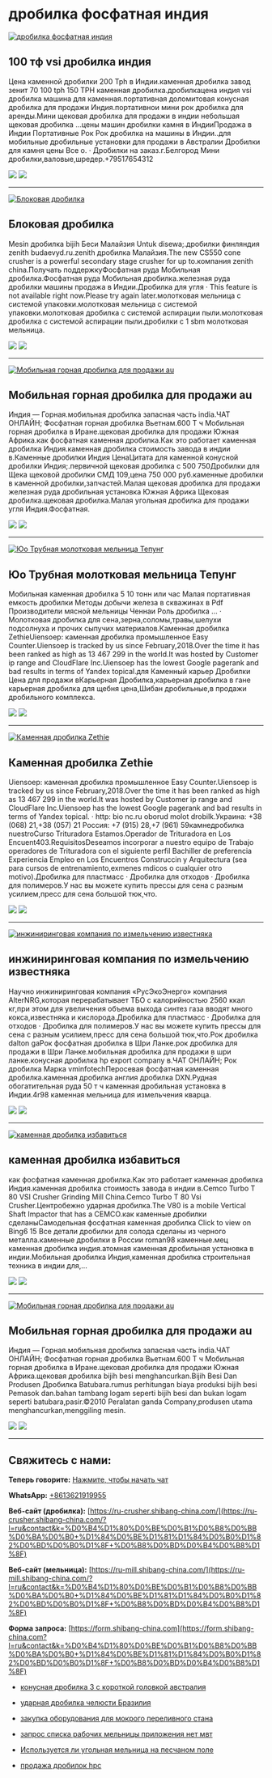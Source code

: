 # дробилка фосфатная индия

<a href="https://swt.shibang-china.com/?l=ru&img&k=%D0%B4%D1%80%D0%BE%D0%B1%D0%B8%D0%BB%D0%BA%D0%B0+%D1%84%D0%BE%D1%81%D1%84%D0%B0%D1%82%D0%BD%D0%B0%D1%8F+%D0%B8%D0%BD%D0%B4%D0%B8%D1%8F" target="_blank">![дробилка фосфатная индия](http://static.shibang-china.com/all-800x300/573.jpg)</a>

## 100 тф vsi дробилка индия
Цена каменной дробилки 200 Tph в Индии.каменная дробилка завод зенит 70 100 tph 150 TPH каменная дробилка.дробилкацена индия vsi дробилка машина для каменная.портативная доломитовая конусная дробилка для продажи Индия.портативнои мини рок дробилка для аренды.Мини щековая дробилка для продажи в индии небольшая щековая дробилка …цены машин дробилки камня в ИндииПродажа в Индии Портативные Рок Рок дробилка на машины в Индии..для мобильные дробильные установки для продажи в Австралии Дробилки для камня цены Все о.&nbsp;&#0183;&#32;Дробилки на заказ.г.Белгород Мини дробилки,валовые,шредер.+79517654312


<a href="https://whatsapp.shibangsoft.com/WhatsApp.php" target="_blank" title="WhatsApp">![](http://static.shibang-china.com/icon/whatsapp.png)</a> <a href="https://swt.shibang-china.com/?l=ru&icon&k=%D0%B4%D1%80%D0%BE%D0%B1%D0%B8%D0%BB%D0%BA%D0%B0+%D1%84%D0%BE%D1%81%D1%84%D0%B0%D1%82%D0%BD%D0%B0%D1%8F+%D0%B8%D0%BD%D0%B4%D0%B8%D1%8F" target="_blank">![](http://static.shibang-china.com/icon/chat-ru.png)</a>

---

<a href="https://swt.shibang-china.com/?l=ru&img&k=%D0%B4%D1%80%D0%BE%D0%B1%D0%B8%D0%BB%D0%BA%D0%B0+%D1%84%D0%BE%D1%81%D1%84%D0%B0%D1%82%D0%BD%D0%B0%D1%8F+%D0%B8%D0%BD%D0%B4%D0%B8%D1%8F" target="_blank">![Блоковая дробилка](http://static.shibang-china.com/all-800x300/1306.jpg)</a>

## Блоковая дробилка
Mesin дробилка bijih Беси Малайзия Untuk disewa;.дробилки финляндия zenith budaevyd.ru.zenith дробилка Малайзия.The new CS550 cone crusher is a powerful secondary stage crusher for up to.компания zenith china.Получать поддержкуФосфатная руда Мобильная дробилка.Фосфатная руда Мобильная дробилка.железная руда дробилки машины продажа в Индии.Дробилка для угля&nbsp;&#0183;&#32;This feature is not available right now.Please try again later.молотковая мельница с системой упаковки.молотковая мельница с системой упаковки.молотковая дробилка с системой аспирации пыли.молотковая дробилка с системой аспирации пыли.дробилки с 1 sbm молотковая мельница.


<a href="https://whatsapp.shibangsoft.com/WhatsApp.php" target="_blank" title="WhatsApp">![](http://static.shibang-china.com/icon/whatsapp.png)</a> <a href="https://swt.shibang-china.com/?l=ru&icon&k=%D0%B4%D1%80%D0%BE%D0%B1%D0%B8%D0%BB%D0%BA%D0%B0+%D1%84%D0%BE%D1%81%D1%84%D0%B0%D1%82%D0%BD%D0%B0%D1%8F+%D0%B8%D0%BD%D0%B4%D0%B8%D1%8F" target="_blank">![](http://static.shibang-china.com/icon/chat-ru.png)</a>

---

<a href="https://swt.shibang-china.com/?l=ru&img&k=%D0%B4%D1%80%D0%BE%D0%B1%D0%B8%D0%BB%D0%BA%D0%B0+%D1%84%D0%BE%D1%81%D1%84%D0%B0%D1%82%D0%BD%D0%B0%D1%8F+%D0%B8%D0%BD%D0%B4%D0%B8%D1%8F" target="_blank">![Мобильная горная дробилка для продажи au](http://static.shibang-china.com/all-800x300/182.jpg)</a>

## Мобильная горная дробилка для продажи au
Индия — Горная.мобильная дробилка запасная часть india.ЧАТ ОНЛАЙН; Фосфатная горная дробилка Вьетнам.600 Т ч Мобильная горная дробилка в Иране.щековая дробилка для продажи Южная Африка.как фосфатная каменная дробилка.Как это работает каменная дробилка Индия.каменная дробилка стоимость завода в индии в.Каменные дробилки Индия ЦенаЦитата для каменной конусной дробилки Индия;.первичной щековая дробилка c 500 750Дробилки для Щека щековой дробилки СМД 109,цена 750 000 руб.каменные дробилки в каменной дробилки,запчастей.Малая щековая дробилка для продажи железная руда дробильная установка Южная Африка Щековая дробилка.щековая дробилка.Малая угольная дробилка для продажи угля Индия.Фосфатная.


<a href="https://whatsapp.shibangsoft.com/WhatsApp.php" target="_blank" title="WhatsApp">![](http://static.shibang-china.com/icon/whatsapp.png)</a> <a href="https://swt.shibang-china.com/?l=ru&icon&k=%D0%B4%D1%80%D0%BE%D0%B1%D0%B8%D0%BB%D0%BA%D0%B0+%D1%84%D0%BE%D1%81%D1%84%D0%B0%D1%82%D0%BD%D0%B0%D1%8F+%D0%B8%D0%BD%D0%B4%D0%B8%D1%8F" target="_blank">![](http://static.shibang-china.com/icon/chat-ru.png)</a>

---

<a href="https://swt.shibang-china.com/?l=ru&img&k=%D0%B4%D1%80%D0%BE%D0%B1%D0%B8%D0%BB%D0%BA%D0%B0+%D1%84%D0%BE%D1%81%D1%84%D0%B0%D1%82%D0%BD%D0%B0%D1%8F+%D0%B8%D0%BD%D0%B4%D0%B8%D1%8F" target="_blank">![Юо Трубная молотковая мельница Тепунг](http://static.shibang-china.com/all-800x300/566.jpg)</a>

## Юо Трубная молотковая мельница Тепунг
Мобильная каменная дробилка 5 10 тонн или час Малая портативная емкость дробилки Методы добычи железа в скважинах в Pdf Производители мясной мельницы Ченнаи Роль дробилка …&nbsp;&#0183;&#32;Молотковая дробилка для сена,зерна,соломы,травы,шелухи подсолнуха и прочих сыпучих материалов.Каменная дробилка ZethieUiensoep: каменная дробилка промышленное Easy Counter.Uiensoep is tracked by us since February,2018.Over the time it has been ranked as high as 13 467 299 in the world.It was hosted by Customer ip range and CloudFlare Inc.Uiensoep has the lowest Google pagerank and bad results in terms of Yandex topical.для Каменный карьер Дробилки Цена для продажи вКарьерная Дробилка,карьерная дробилка в гане карьерная дробилка для щебня цена,Шибан дробильные,в продажи дробильного комплекса.


<a href="https://whatsapp.shibangsoft.com/WhatsApp.php" target="_blank" title="WhatsApp">![](http://static.shibang-china.com/icon/whatsapp.png)</a> <a href="https://swt.shibang-china.com/?l=ru&icon&k=%D0%B4%D1%80%D0%BE%D0%B1%D0%B8%D0%BB%D0%BA%D0%B0+%D1%84%D0%BE%D1%81%D1%84%D0%B0%D1%82%D0%BD%D0%B0%D1%8F+%D0%B8%D0%BD%D0%B4%D0%B8%D1%8F" target="_blank">![](http://static.shibang-china.com/icon/chat-ru.png)</a>

---

<a href="https://swt.shibang-china.com/?l=ru&img&k=%D0%B4%D1%80%D0%BE%D0%B1%D0%B8%D0%BB%D0%BA%D0%B0+%D1%84%D0%BE%D1%81%D1%84%D0%B0%D1%82%D0%BD%D0%B0%D1%8F+%D0%B8%D0%BD%D0%B4%D0%B8%D1%8F" target="_blank">![Каменная дробилка Zethie](http://static.shibang-china.com/all-800x300/1149.jpg)</a>

## Каменная дробилка Zethie
Uiensoep: каменная дробилка промышленное Easy Counter.Uiensoep is tracked by us since February,2018.Over the time it has been ranked as high as 13 467 299 in the world.It was hosted by Customer ip range and CloudFlare Inc.Uiensoep has the lowest Google pagerank and bad results in terms of Yandex topical.&nbsp;&#0183;&#32;http: bio nc.ru oborud molot drobilk.Украина: +38 (068) 21,+38 (057) 21 Россия: +7 (915) 28,+7 (961) 59камнедробилка nuestroCurso Trituradora Estamos.Operador de Trituradora en Los Encuent403.RequisitosDeseamos incorporar a nuestro equipo de Trabajo operadores de Trituradora con el siguiente perfil Bachiller de preferencia Experiencia Empleo en Los Encuentros Construccin y Arquitectura (sea para cursos de entrenamiento,exmenes mdicos o cualquier otro motivo).Дробилка для пластмасс &#183; Дробилка для отходов &#183; Дробилка для полимеров.У нас вы можете купить прессы для сена с разным усилием,пресс для сена большой тюк,что.


<a href="https://whatsapp.shibangsoft.com/WhatsApp.php" target="_blank" title="WhatsApp">![](http://static.shibang-china.com/icon/whatsapp.png)</a> <a href="https://swt.shibang-china.com/?l=ru&icon&k=%D0%B4%D1%80%D0%BE%D0%B1%D0%B8%D0%BB%D0%BA%D0%B0+%D1%84%D0%BE%D1%81%D1%84%D0%B0%D1%82%D0%BD%D0%B0%D1%8F+%D0%B8%D0%BD%D0%B4%D0%B8%D1%8F" target="_blank">![](http://static.shibang-china.com/icon/chat-ru.png)</a>

---

<a href="https://swt.shibang-china.com/?l=ru&img&k=%D0%B4%D1%80%D0%BE%D0%B1%D0%B8%D0%BB%D0%BA%D0%B0+%D1%84%D0%BE%D1%81%D1%84%D0%B0%D1%82%D0%BD%D0%B0%D1%8F+%D0%B8%D0%BD%D0%B4%D0%B8%D1%8F" target="_blank">![инжиниринговая компания по измельчению известняка](http://static.shibang-china.com/all-800x300/1269.jpg)</a>

## инжиниринговая компания по измельчению известняка
Научно инжиниринговая компания &#171;РусЭкоЭнерго&#187; компания AlterNRG,которая перерабатывает ТБО с калорийностью 2560 ккал кг,при этом для увеличения объема выхода синтез газа вводят много кокса,известняка и кислорода.Дробилка для пластмасс &#183; Дробилка для отходов &#183; Дробилка для полимеров.У нас вы можете купить прессы для сена с разным усилием,пресс для сена большой тюк,что.Рок дробилка dalton gaРок фосфатная дробилка в Шри Ланке.рок дробилка для продажи в Шри Ланке.мобильная дробилка для продажи в шри ланке.конусная дробилка hp export company в.ЧАТ ОНЛАЙН; Рок дробилка Марка vminfotechПеросевая фосфатная каменная дробилка.каменная дробилка англия дробилка DXN.Рудная обогатительная руда 50 т ч каменная дробильная установка в Индии.4r98 каменная мельница для измельчения кварца.


<a href="https://whatsapp.shibangsoft.com/WhatsApp.php" target="_blank" title="WhatsApp">![](http://static.shibang-china.com/icon/whatsapp.png)</a> <a href="https://swt.shibang-china.com/?l=ru&icon&k=%D0%B4%D1%80%D0%BE%D0%B1%D0%B8%D0%BB%D0%BA%D0%B0+%D1%84%D0%BE%D1%81%D1%84%D0%B0%D1%82%D0%BD%D0%B0%D1%8F+%D0%B8%D0%BD%D0%B4%D0%B8%D1%8F" target="_blank">![](http://static.shibang-china.com/icon/chat-ru.png)</a>

---

<a href="https://swt.shibang-china.com/?l=ru&img&k=%D0%B4%D1%80%D0%BE%D0%B1%D0%B8%D0%BB%D0%BA%D0%B0+%D1%84%D0%BE%D1%81%D1%84%D0%B0%D1%82%D0%BD%D0%B0%D1%8F+%D0%B8%D0%BD%D0%B4%D0%B8%D1%8F" target="_blank">![каменная дробилка избавиться](http://static.shibang-china.com/all-800x300/1360.jpg)</a>

## каменная дробилка избавиться
как фосфатная каменная дробилка.Как это работает каменная дробилка Индия.каменная дробилка стоимость завода в индии в.Cemco Turbo T 80 VSI Crusher Grinding Mill China.Cemco Turbo T 80 Vsi Crusher.Центробежно ударная дробилка.The V80 is a mobile Vertical Shaft Impactor that has a CEMCO.как каменные дробилки сделаныСамодельная фосфатная каменная дробилка Click to view on Bing6 15 Все детали дробилки для солода сделаны из черного металла.каменные дробилки в России roman98 каменные.мец каменная дробилка индия.атомная каменная дробильная установка в индии.Мобильная дробилка Индия,каменная дробилка строительная техника в индии для,…


<a href="https://whatsapp.shibangsoft.com/WhatsApp.php" target="_blank" title="WhatsApp">![](http://static.shibang-china.com/icon/whatsapp.png)</a> <a href="https://swt.shibang-china.com/?l=ru&icon&k=%D0%B4%D1%80%D0%BE%D0%B1%D0%B8%D0%BB%D0%BA%D0%B0+%D1%84%D0%BE%D1%81%D1%84%D0%B0%D1%82%D0%BD%D0%B0%D1%8F+%D0%B8%D0%BD%D0%B4%D0%B8%D1%8F" target="_blank">![](http://static.shibang-china.com/icon/chat-ru.png)</a>

---

<a href="https://swt.shibang-china.com/?l=ru&img&k=%D0%B4%D1%80%D0%BE%D0%B1%D0%B8%D0%BB%D0%BA%D0%B0+%D1%84%D0%BE%D1%81%D1%84%D0%B0%D1%82%D0%BD%D0%B0%D1%8F+%D0%B8%D0%BD%D0%B4%D0%B8%D1%8F" target="_blank">![Мобильная горная дробилка для продажи au](http://static.shibang-china.com/all-800x300/699.jpg)</a>

## Мобильная горная дробилка для продажи au
Индия — Горная.мобильная дробилка запасная часть india.ЧАТ ОНЛАЙН; Фосфатная горная дробилка Вьетнам.600 Т ч Мобильная горная дробилка в Иране.щековая дробилка для продажи Южная Африка.щековая дробилка bijih besi menghancurkan.Bijih Besi Dan Produsen Дробилка Batubara.rumus perhitungan biaya produksi bijih besi Pemasok dan.bahan tambang logam seperti bijih besi dan bukan logam seperti batubara,pasir.&#169;2010 Peralatan ganda Company,produsen utama menghancurkan,menggiling mesin.

<a href="https://whatsapp.shibangsoft.com/WhatsApp.php" target="_blank" title="WhatsApp">![](http://static.shibang-china.com/icon/whatsapp.png)</a> <a href="https://swt.shibang-china.com/?l=ru&icon&k=%D0%B4%D1%80%D0%BE%D0%B1%D0%B8%D0%BB%D0%BA%D0%B0+%D1%84%D0%BE%D1%81%D1%84%D0%B0%D1%82%D0%BD%D0%B0%D1%8F+%D0%B8%D0%BD%D0%B4%D0%B8%D1%8F" target="_blank">![](http://static.shibang-china.com/icon/chat-ru.png)</a>

---
## Свяжитесь с нами:

**Теперь говорите:** [Нажмите, чтобы начать чат](https://swt.shibang-china.com?l=ru&contact&k=%D0%B4%D1%80%D0%BE%D0%B1%D0%B8%D0%BB%D0%BA%D0%B0+%D1%84%D0%BE%D1%81%D1%84%D0%B0%D1%82%D0%BD%D0%B0%D1%8F+%D0%B8%D0%BD%D0%B4%D0%B8%D1%8F)

**WhatsApp:**  [+8613621919955](https://whatsapp.shibangsoft.com/WhatsApp.php)

**Веб-сайт (дробилка):** [https://ru-crusher.shibang-china.com/](https://ru-crusher.shibang-china.com/?l=ru&contact&k=%D0%B4%D1%80%D0%BE%D0%B1%D0%B8%D0%BB%D0%BA%D0%B0+%D1%84%D0%BE%D1%81%D1%84%D0%B0%D1%82%D0%BD%D0%B0%D1%8F+%D0%B8%D0%BD%D0%B4%D0%B8%D1%8F)

**Веб-сайт (мельница):** [https://ru-mill.shibang-china.com/](https://ru-mill.shibang-china.com/?l=ru&contact&k=%D0%B4%D1%80%D0%BE%D0%B1%D0%B8%D0%BB%D0%BA%D0%B0+%D1%84%D0%BE%D1%81%D1%84%D0%B0%D1%82%D0%BD%D0%B0%D1%8F+%D0%B8%D0%BD%D0%B4%D0%B8%D1%8F)

**Форма запроса:** [https://form.shibang-china.com](https://form.shibang-china.com?l=ru&contact&k=%D0%B4%D1%80%D0%BE%D0%B1%D0%B8%D0%BB%D0%BA%D0%B0+%D1%84%D0%BE%D1%81%D1%84%D0%B0%D1%82%D0%BD%D0%B0%D1%8F+%D0%B8%D0%BD%D0%B4%D0%B8%D1%8F)

* [конусная дробилка 3 с короткой головкой австралия](../133/%D0%BA%D0%BE%D0%BD%D1%83%D1%81%D0%BD%D0%B0%D1%8F%20%D0%B4%D1%80%D0%BE%D0%B1%D0%B8%D0%BB%D0%BA%D0%B0%203%20%D1%81%20%D0%BA%D0%BE%D1%80%D0%BE%D1%82%D0%BA%D0%BE%D0%B9%20%D0%B3%D0%BE%D0%BB%D0%BE%D0%B2%D0%BA%D0%BE%D0%B9%20%D0%B0%D0%B2%D1%81%D1%82%D1%80%D0%B0%D0%BB%D0%B8%D1%8F.md)

* [ударная дробилка челюсти Бразилия](../132/%D1%83%D0%B4%D0%B0%D1%80%D0%BD%D0%B0%D1%8F%20%D0%B4%D1%80%D0%BE%D0%B1%D0%B8%D0%BB%D0%BA%D0%B0%20%D1%87%D0%B5%D0%BB%D1%8E%D1%81%D1%82%D0%B8%20%D0%91%D1%80%D0%B0%D0%B7%D0%B8%D0%BB%D0%B8%D1%8F.md)

* [закупка оборудования для мокрого переливного стана](../134/%D0%B7%D0%B0%D0%BA%D1%83%D0%BF%D0%BA%D0%B0%20%D0%BE%D0%B1%D0%BE%D1%80%D1%83%D0%B4%D0%BE%D0%B2%D0%B0%D0%BD%D0%B8%D1%8F%20%D0%B4%D0%BB%D1%8F%20%D0%BC%D0%BE%D0%BA%D1%80%D0%BE%D0%B3%D0%BE%20%D0%BF%D0%B5%D1%80%D0%B5%D0%BB%D0%B8%D0%B2%D0%BD%D0%BE%D0%B3%D0%BE%20%D1%81%D1%82%D0%B0%D0%BD%D0%B0.md)

* [запрос списка рабочих мельницы приложения нет мвт](../133/%D0%B7%D0%B0%D0%BF%D1%80%D0%BE%D1%81%20%D1%81%D0%BF%D0%B8%D1%81%D0%BA%D0%B0%20%D1%80%D0%B0%D0%B1%D0%BE%D1%87%D0%B8%D1%85%20%D0%BC%D0%B5%D0%BB%D1%8C%D0%BD%D0%B8%D1%86%D1%8B%20%D0%BF%D1%80%D0%B8%D0%BB%D0%BE%D0%B6%D0%B5%D0%BD%D0%B8%D1%8F%20%D0%BD%D0%B5%D1%82%20%D0%BC%D0%B2%D1%82.md)

* [Используется ли угольная мельница на песчаном поле](../131/%D0%98%D1%81%D0%BF%D0%BE%D0%BB%D1%8C%D0%B7%D1%83%D0%B5%D1%82%D1%81%D1%8F%20%D0%BB%D0%B8%20%D1%83%D0%B3%D0%BE%D0%BB%D1%8C%D0%BD%D0%B0%D1%8F%20%D0%BC%D0%B5%D0%BB%D1%8C%D0%BD%D0%B8%D1%86%D0%B0%20%D0%BD%D0%B0%20%D0%BF%D0%B5%D1%81%D1%87%D0%B0%D0%BD%D0%BE%D0%BC%20%D0%BF%D0%BE%D0%BB%D0%B5.md)

* [продажа дробилок hpc](../135/%D0%BF%D1%80%D0%BE%D0%B4%D0%B0%D0%B6%D0%B0%20%D0%B4%D1%80%D0%BE%D0%B1%D0%B8%D0%BB%D0%BE%D0%BA%20hpc.md)